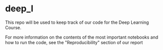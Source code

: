# deep_l
This repo will be used to keep track of our code for the Deep Learning Course.

For more information on the contents of the most important notebooks and how to run the code, see the "Reproducibility" section of our report
